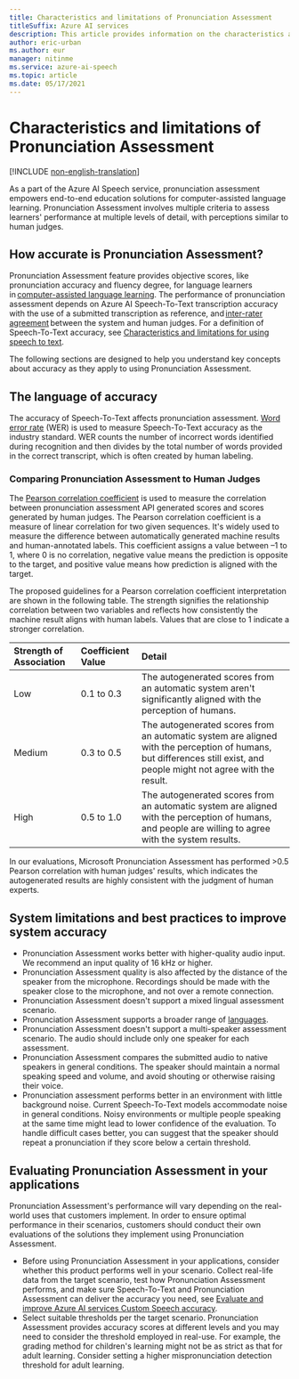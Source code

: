 ```yaml
---
title: Characteristics and limitations of Pronunciation Assessment
titleSuffix: Azure AI services
description: This article provides information on the characteristics and limitations of using Pronunciation Assessment and the considerations you should make for it's responsible use.
author: eric-urban
ms.author: eur
manager: nitinme
ms.service: azure-ai-speech
ms.topic: article
ms.date: 05/17/2021
---
```


# Characteristics and limitations of Pronunciation Assessment

[!INCLUDE [non-english-translation](../includes/non-english-translation.md)]

As a part of the Azure AI Speech service, pronunciation assessment empowers end-to-end education solutions for computer-assisted language learning. Pronunciation Assessment involves multiple criteria to assess learners' performance at multiple levels of detail, with perceptions similar to human judges.

## How accurate is Pronunciation Assessment?

Pronunciation Assessment feature provides objective scores, like pronunciation accuracy and fluency degree, for language learners in [computer-assisted language learning](https://en.wikipedia.org/wiki/Computer-assisted_language_learning). The performance of pronunciation assessment depends on Azure AI Speech-To-Text transcription accuracy with the use of a submitted transcription as reference, and [inter-rater agreement](https://en.wikipedia.org/wiki/Inter-rater_reliability) between the system and human judges. For a definition of Speech-To-Text accuracy, see [Characteristics and limitations for using speech to text](https://aka.ms/STT-characteristics-limitation).

The following sections are designed to help you understand key concepts about accuracy as they apply to using Pronunciation Assessment.

## The language of accuracy

The accuracy of Speech-To-Text affects pronunciation assessment. [Word error rate](https://en.wikipedia.org/wiki/Word_error_rate) (WER) is used to measure Speech-To-Text accuracy as the industry standard. WER counts the number of incorrect words identified during recognition and then divides by the total number of words provided in the correct transcript, which is often created by human labeling.

### Comparing Pronunciation Assessment to Human Judges

The [Pearson correlation coefficient](https://en.wikipedia.org/wiki/Pearson_correlation_coefficient) is used to measure the correlation between pronunciation assessment API generated scores and scores generated by human judges. The Pearson correlation coefficient is a measure of linear correlation for two given sequences. It's widely used to measure the difference between automatically generated machine results and human-annotated labels. This coefficient assigns a value between –1 to 1, where 0 is no correlation, negative value means the prediction is opposite to the target, and positive value means how prediction is aligned with the target.

The proposed guidelines for a Pearson correlation coefficient interpretation are shown in the following table. The strength signifies the relationship correlation between two variables and reflects how consistently the machine result aligns with human labels. Values that are close to 1 indicate a stronger correlation.

| Strength of Association  |  Coefficient Value  |  Detail |
|:------------------------|:-----------|:--------|
|          Low           | 0.1 to 0.3  | The autogenerated scores from an automatic system aren't significantly aligned with the perception of humans.  |
|          Medium          | 0.3 to 0.5  | The autogenerated scores from an automatic system are aligned with the perception of humans, but differences still exist, and people might not agree with the result. |
|          High           | 0.5 to 1.0  | The autogenerated scores from an automatic system are aligned with the perception of humans, and people are willing to agree with the system results. |

In our evaluations, Microsoft Pronunciation Assessment has performed >0.5 Pearson correlation with human judges' results, which indicates the autogenerated results are highly consistent with the judgment of human experts.

## System limitations and best practices to improve system accuracy

- Pronunciation Assessment works better with higher-quality audio input. We recommend an input quality of 16 kHz or higher.
- Pronunciation Assessment quality is also affected by the distance of the speaker from the microphone. Recordings should be made with the speaker close to the microphone, and not over a remote connection.
- Pronunciation Assessment doesn't support a mixed lingual assessment scenario.
- Pronunciation Assessment supports a broader range of [languages](/azure/ai-services/speech-service/language-support?tabs=pronunciation-assessment#pronunciation-assessment).
- Pronunciation Assessment doesn't support a multi-speaker assessment scenario. The audio should include only one speaker for each assessment.
- Pronunciation Assessment compares the submitted audio to native speakers in general conditions. The speaker should maintain a normal speaking speed and volume, and avoid shouting or otherwise raising their voice.
- Pronunciation assessment performs better in an environment with little background noise. Current Speech-To-Text models accommodate noise in general conditions. Noisy environments or multiple people speaking at the same time might lead to lower confidence of the evaluation. To handle difficult cases better, you can suggest that the speaker should repeat a pronunciation if they score below a certain threshold.

## Evaluating Pronunciation Assessment in your applications

Pronunciation Assessment's performance will vary depending on the real-world uses that customers implement. In order to ensure optimal performance in their scenarios, customers should conduct their own evaluations of the solutions they implement using Pronunciation Assessment.

- Before using Pronunciation Assessment in your applications, consider whether this product performs well in your scenario. Collect real-life data from the target scenario, test how Pronunciation Assessment performs, and make sure Speech-To-Text and Pronunciation Assessment can deliver the accuracy you need, see [Evaluate and improve Azure AI services Custom Speech accuracy](/azure/ai-services/speech-service/how-to-custom-speech-evaluate-data).
- Select suitable thresholds per the target scenario. Pronunciation Assessment provides accuracy scores at different levels and you may need to consider the threshold employed in real-use. For example, the grading method for children's learning might not be as strict as that for adult learning. Consider setting a higher mispronunciation detection threshold for adult learning.

